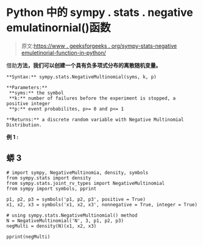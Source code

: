 # Python 中的 sympy . stats . negative emulatinornial()函数

> 原文:[https://www . geeksforgeeks . org/sympy-stats-negative emuletinorial-function-in-python/](https://www.geeksforgeeks.org/sympy-stats-negativemultinomial-function-in-python/)

借助**方法，我们可以创建一个具有负多项式分布的离散随机变量。**

```
**Syntax:** sympy.stats.NegativeMultinomial(syms, k, p)

**Parameters:** 
 **syms:** the symbol
 **k:** number of failures before the experiment is stopped, a positive integer
 **p:** event probabilites, p>= 0 and p<= 1

**Returns:** a discrete random variable with Negative Multinomial Distribution.
```

**例 1 :**

## 蟒 3

```
# import sympy, NegativeMultinomia, density, symbols
from sympy.stats import density
from sympy.stats.joint_rv_types import NegativeMultinomial
from sympy import symbols, pprint

p1, p2, p3 = symbols('p1, p2, p3', positive = True)
x1, x2, x3 = symbols('x1, x2, x3', nonnegative = True, integer = True)

# using sympy.stats.NegativeMultinomial() method
N = NegativeMultinomial('N', 3, p1, p2, p3)
negMulti = density(N)(x1, x2, x3)

pprint(negMulti)
```